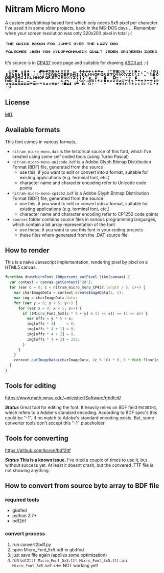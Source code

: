 
# Nitram Micro Mono

A custom pixel/bitmap based font which only needs 5x5 pixel per character.
I've used it in some older projects, back in the MS-DOS days ...
Remember when your screen resolution was only 320x200 pixel in total ;-)

![Sample: The quick brown fox jumps over the lazy dog](/the_quick_brown_fox_jumps_over_the_lazy_dog.png?raw=true)

It's source is in [CP437](https://en.wikipedia.org/wiki/Code_page_437)
code page and suitable for drawing [ASCII art](https://en.wikipedia.org/wiki/ASCII_art) ;-)

![Sample: all characters](/sample.png?raw=true)

## License

[MIT](https://opensource.org/licenses/MIT)


## Available formats

This font comes in various formats.

* ```nitram_micro_mono.dat``` is the historical source of this font, which I've created using some self coded tools (using Turbo Pascal) 
* ```nitram-micro-mono-unicode.bdf``` is a Adobe Glyph Bitmap Distribution Format (BDF) file, generated from the source
   * use this, if you want to edit or convert into a format, suitable for existing applications (e.g. terminal font, etc.)
   * character name and character encoding refer to Unicode code points
* ```nitram-micro-mono-cp1252.bdf``` is a Adobe Glyph Bitmap Distribution Format (BDF) file, generated from the source
   * use this, if you want to edit or convert into a format, suitable for existing applications (e.g. terminal font, etc.)
   * character name and character encoding refer to CP1252 code points
* ```sources``` folder contains source files in various programming languages, which contain a bit array representation of the font
   * use these, if you want to use this font in your coding projects
   * these files where generated from the .DAT source file

## How to render

This is a naive Javascript implementation, rendering pixel by pixel on a HTML5 canvas.

```javascript
function drawMicroFont_100percent_putPixel_like(canvas) {
  var context = canvas.getContext("2d");
  for (var c = 0; c < nitram_micro_mono_CP437.length / 5; c++) {
    var charImageData = context.createImageData(5, 5);
    var img = charImageData.data;
    for (var y = 0; y < 5; y++) {
      for (var x = 0; x < 5; x++) {
        if ((Micro_Font_5x5[c * 5 + y] & (1 << x)) == (1 << x)) {
          var offs = y * 5 + x;
          img[offs * 4]     = 0;
          img[offs * 4 + 1] = 0;
          img[offs * 4 + 2] = 0;
          img[offs * 4 + 3] = 255;
        }
      }
    }
    context.putImageData(charImageData, (c % 16) * 6, 6 * Math.floor(c / 16));
  }
}
```

## Tools for editing

https://www.math.nmsu.edu/~mleisher/Software/gbdfed/

***Status***
Great tool for editing the font.
It heavily relies on BDF field ```ENCODING```, which refers to a Adobe's standard encoding.
According to BDF spec's this could be "-1", if no match to Adobe's standard encoding exists.
But, some converter tools don't accept this "-1" placeholder.

## Tools for converting

https://github.com/koron/bdf2ttf

***Status*** 
**This is a known issue.**
I've tried a couple of times to use it, but without success yet.
At least it doesnt crash, but the convered .TTF file is not showing anything.


## How to convert from source byte array to BDF file

### required tools

* gbdfed
* python 2.7+
* bdf2ttf

### convert process

1. run convert2bdf.py
2. open Micro_Font_5x5.bdf in gbdfed
3. just save file again (applies some optimization)
4. run ```bdf2ttf Micro_Font_5x5.ttf Micro_Font_5x5.ttf.ini Micro_Font_5x5.bdf```       <<== NOT working yet!
